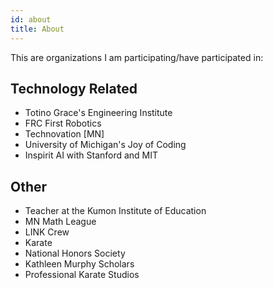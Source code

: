 ```yaml
---
id: about
title: About
---
```

This are organizations I am participating/have participated in:

## Technology Related

- Totino Grace's Engineering Institute
- FRC First Robotics
- Technovation [MN]
- University of Michigan's Joy of Coding
- Inspirit AI with Stanford and MIT

## Other

- Teacher at the Kumon Institute of Education
- MN Math League
- LINK Crew
- Karate
- National Honors Society
- Kathleen Murphy Scholars
- Professional Karate Studios


